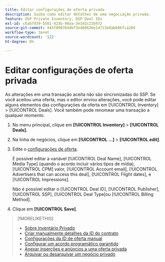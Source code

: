 ```yaml
---
title: Editar configurações de oferta privada
description: Saiba como editar detalhes de uma negociação privada.
feature: DSP Private Inventory, DSP Deal IDs
exl-id: c6ab7d39-5581-423b-90aa-3e142c235072
source-git-commit: 443f8907644bf3e480626e14713e8abb9bfca284
workflow-type: tm+mt
source-wordcount: '122'
ht-degree: 0%

---
```


# Editar configurações de oferta privada

As alterações em uma transação aceita não são sincronizadas do SSP. Se você aceitou uma oferta, mas o editor enviou alterações, você pode editar alguns elementos das configurações da oferta em [!UICONTROL Inventory] > [!UICONTROL Deals]. Você também pode renomear uma transação a qualquer momento.

1. No menu principal, clique em **[!UICONTROL Inventory]** > **[!UICONTROL Deals].**

1. Na linha de negócios, clique em  **[!UICONTROL ...]** > **[!UICONTROL edit]**.

1. Edite o [configurações de oferta](deal-id-settings.md).

   É possível editar a variável [!UICONTROL Deal Name], [!UICONTROL Media Type] (quando o acordo incluir vários tipos de mídia), [!UICONTROL CPM] valor, [!UICONTROL Account email], [!UICONTROL Advertisers that can access this deal], [!UICONTROL Flight dates], e [!UICONTROL Impressions].

   Não é possível editar o [!UICONTROL Deal ID], [!UICONTROL Publisher], [!UICONTROL SSP], [!UICONTROL Deal Type]ou [!UICONTROL Billing Method].

1. Clique em **[!UICONTROL Save]**.

>[!MORELIKETHIS]
>
>* [Sobre Inventário Privado](private-inventory-about.md)
>* [Criar manualmente detalhes da ID do contrato](deal-id-create.md)
>* [Configurações da ID de oferta manual](deal-id-settings.md)
>* [Configurar um acordo programático garantido](programmatic-guaranteed-set-up.md)
>* [Anexar inserções e anúncios a uma oferta privada](/help/dsp/inventory/deal-id-attach-placements.md)
>* [Arquivar ou desarquivar um negócio privado](/help/dsp/inventory/private-deal-archive-unarchive.md)

